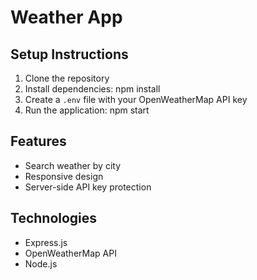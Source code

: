 # Weather App

## Setup Instructions
1. Clone the repository
2. Install dependencies:
npm install
3. Create a `.env` file with your OpenWeatherMap API key
4. Run the application:
npm start



## Features
- Search weather by city
- Responsive design
- Server-side API key protection

## Technologies
- Express.js
- OpenWeatherMap API
- Node.js